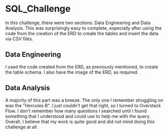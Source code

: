 # SQL_Challenge

In this challenge, there were two sections: Data Engineering and Data Analysis. This was surprisingly easy to complete, especially after using the code from the creation of the ERD to create the tables and insert the data via CSV files.

## Data Engineering
I used the code created from the ERD, as previously mentioned, to create the table schema. I also have the image of the ERD, as required.

## Data Analysis
A majority of this part was a breeze. The only one I remember struggling on was the "Hercules B". I just couldn't get that right, so I turned to Overstack Flow. I don't remember how many questions I searched until I found something that I understood and could use to help me with the query. Overall, I believe that my work is quite good and did not mind doing this challenge at all.
